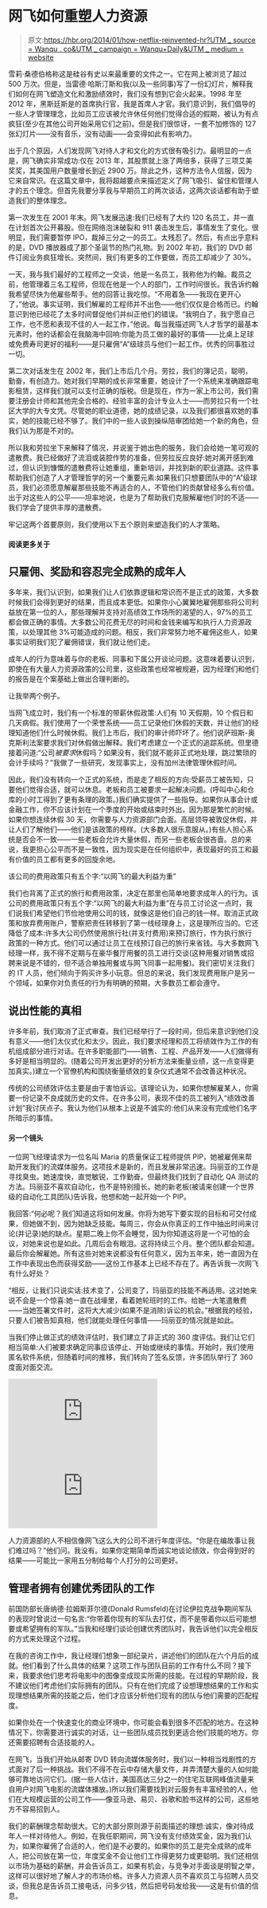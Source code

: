 # 网飞如何重塑人力资源

> 原文:[https://hbr.org/2014/01/how-netflix-reinvented-hr?UTM _ source = Wanqu . co&UTM _ campaign = Wanqu+Daily&UTM _ medium = website](https://hbr.org/2014/01/how-netflix-reinvented-hr?utm_source=wanqu.co&utm_campaign=Wanqu+Daily&utm_medium=website)

雪莉·桑德伯格称这是硅谷有史以来最重要的文件之一。它在网上被浏览了超过 500 万次。但是，当雷德·哈斯汀斯和我(以及一些同事)写了一份幻灯片，解释我们如何在网飞塑造文化和激励绩效时，我们没有想到它会火起来。1998 年至 2012 年，黑斯廷斯是的首席执行官，我是首席人才官。我们意识到，我们倡导的一些人才管理理念，比如员工应该被允许休任何他们觉得合适的假期，被认为有点疯狂(至少在其他公司开始采用它们之前)。但是我们很惊讶，一套不加修饰的 127 张幻灯片——没有音乐，没有动画——会变得如此有影响力。

出于几个原因，人们发现网飞对待人才和文化的方式很有吸引力。最明显的一点是，网飞确实非常成功:仅在 2013 年，其股票就上涨了两倍多，获得了三项艾美奖奖，其美国用户数量增长到近 2900 万。除此之外，这种方法令人信服，因为它来自常识。在这篇文章中，我将超越要点来描述定义了网飞吸引、留住和管理人才的五个理念。但首先我要分享我与早期员工的两次谈话，这两次谈话都有助于塑造我们的整体理念。

第一次发生在 2001 年末。网飞发展迅速:我们已经有了大约 120 名员工，并一直在计划首次公开募股。但在网络泡沫破裂和 911 袭击发生后，事情发生了变化。很明显，我们需要暂停 IPO，裁掉三分之一的员工。太残忍了。然后，有点出乎意料的是，DVD 播放器成了那个圣诞节的热门礼物。到 2002 年初，我们的 DVD 邮件订阅业务疯狂增长。突然间，我们有更多的工作要做，而员工却减少了 30%。

一天，我与我们最好的工程师之一交谈，他是一名员工，我称他为约翰。裁员之前，他管理着三名工程师，但现在他是一个人的部门，工作时间很长。我告诉约翰我希望尽快为他雇些帮手。他的回答让我吃惊。“不用着急——我现在更开心了，”他说。事实证明，我们解雇的工程师并不出色——他们仅仅是合格而已。约翰意识到他已经花了太多时间督促他们并纠正他们的错误。“我明白了，我宁愿自己工作，也不愿和表现不佳的人一起工作，”他说。每当我描述网飞人才哲学的最基本元素时，他的话都会在我脑海中回响:你能为员工做的最好的事情——比桌上足球或免费寿司更好的福利——是只雇佣“A”级球员与他们一起工作。优秀的同事胜过一切。

第二次对话发生在 2002 年，我们上市后几个月。劳拉，我们的簿记员，聪明，勤奋，有创造力。她对我们早期的成长非常重要，她设计了一个系统来准确跟踪电影租赁，这样我们就可以支付正确的版税。但是现在，作为一家上市公司，我们需要注册会计师和其他完全合格的、经验丰富的会计专业人士——而劳拉只有一个社区大学的大专文凭。尽管她的职业道德，她的成绩记录，以及我们都很喜欢她的事实，她的技能已经不够了。我们中的一些人谈到操纵陪审团给她一个新的角色，但我们认为那是不对的。

所以我和劳拉坐下来解释了情况，并说鉴于她出色的服务，我们会给她一笔可观的遣散费。我已经做好了流泪或装腔作势的准备，但劳拉反应良好:她对离开感到难过，但认识到慷慨的遣散费将让她重组，重新培训，并找到新的职业道路。这件事帮助我们创造了人才管理哲学的另一个重要元素:如果我们只想要团队中的“A”级球员，我们必须愿意解雇那些技能不再适合的人，不管他们的贡献曾经多么有价值。出于对这些人的公平——坦率地说，也是为了帮助我们克服解雇他们时的不适——我们学会了提供丰厚的遣散费。

牢记这两个首要原则，我们使用以下五个原则来塑造我们的人才策略。

 #### 阅读更多关于 

## 只雇佣、奖励和容忍完全成熟的成年人

多年来，我们认识到，如果我们让人们依靠逻辑和常识而不是正式的政策，大多数时候我们会得到更好的结果，而且成本更低。如果你小心翼翼地雇佣那些将公司利益放在第一位的人，那些理解并支持对高绩效工作场所的渴望的人，97%的员工都会做正确的事情。大多数公司花费无尽的时间和金钱来编写和执行人力资源政策，以处理其他 3%可能造成的问题。相反，我们非常努力地不雇佣这些人，如果事实证明我们犯了雇佣错误，我们就让他们走。

成年人的行为意味着与你的老板、同事和下属公开谈论问题。这意味着要认识到，即使在有大量人力资源政策的公司里，这些政策也经常被规避，因为经理们和他们的报告是在个案基础上做出合理判断的。

让我举两个例子。

当网飞成立时，我们有一个标准的带薪休假政策:人们有 10 天假期，10 个假日和几天病假。我们使用了一个荣誉系统——员工记录他们休假的天数，并让他们的经理知道他们什么时候休假。我们上市后，我们的审计师吓坏了。他们说萨班斯-奥克斯利法案要求我们对休假做出解释。我们考虑建立一个正式的追踪系统。但里德接着问道:“公司*被要求*休假吗？如果没有，我们就不能非正式地处理，跳过繁琐的会计手续吗？”我做了一些研究，发现事实上，没有加州法律管理休假时间。

因此，我们没有转向一个正式的系统，而是走了相反的方向:受薪员工被告知，只要他们觉得合适，就可以休息。老板和员工被要求一起解决问题。(呼叫中心和仓库的小时工得到了更有条理的政策。)我们确实提供了一些指导。如果你从事会计或金融工作，你不应该计划在一个季度的开始或结束时外出，因为那是繁忙的时候。如果你想连续休假 30 天，你需要与人力资源部门会面。高层领导被敦促休假，并让人们了解他们——他们是该政策的榜样。(大多数人很乐意服从。)有些人担心系统是否会不一致——一些老板会允许大量休假，而另一些老板会很吝啬。总的来说，我更担心公平而不是一致性，因为现实是在任何组织中，表现最好的员工和最有价值的员工都有更多的回旋余地。

该公司的费用政策只有五个字:“以网飞的最大利益为重”

我们也背离了正式的旅行和费用政策，决定在那里也简单地要求成年人的行为。该公司的费用政策只有五个字:“以网飞的最大利益为重”在与员工讨论这一点时，我们说我们希望他们节俭地使用公司的钱，就像这是他们自己的钱一样。取消正式政策和放弃费用账户，警察把责任转移到了第一线经理身上，这是理所应当的。它还降低了成本:许多大公司仍然使用旅行社(并支付费用)来预订旅行，作为执行旅行政策的一种方式。他们可以通过让员工在线预订自己的旅行来省钱。与大多数网飞经理一样，我不得不定期与在豪华餐厅用餐的员工进行交谈(这种用餐对销售或招聘来说是不错的，但不适合单独用餐或与网飞同事一起用餐)。我们密切关注我们的 IT 人员，他们倾向于购买许多小玩意。但总的来说，我们发现费用账户是另一个领域，如果你对负责任的行为有明确的预期，大多数员工都会遵守。

## 说出性能的真相

许多年前，我们取消了正式审查。我们已经举行了一段时间，但后来意识到他们没有意义——他们太仪式化和太少。因此，我们要求经理和员工将绩效作为工作的有机组成部分进行对话。在许多职能部门——销售、工程、产品开发——人们做得有多好是相当明显的。(随着公司开发出更好的分析方法来衡量业绩，这一点变得更加真实。)建立一个官僚机构和围绕衡量绩效的复杂仪式通常不会改善这种状况。

传统的公司绩效评估主要是由于害怕诉讼。该理论认为，如果你想解雇某人，你需要一份记录不良成就历史的文件。在许多公司，表现不佳的员工被列入“绩效改善计划”我讨厌点子。我认为他们从根本上说是不诚实的:他们从来没有完成他们名字所暗示的事情。

 #### 另一个镜头 

一位网飞经理请求为一位名叫 Maria 的质量保证工程师提供 PIP，她被雇佣来帮助开发我们的流媒体服务。这项技术是新的，而且发展非常迅速。玛丽亚的工作是寻找臭虫。她速度快，直觉敏锐，工作勤奋。但最终我们找到了自动化 QA 测试的方法。玛丽亚不喜欢自动化，也不是特别擅长。她的新老板(被请来创建一个世界级的自动化工具团队)告诉我，他想和她一起开始一个 PIP。

我回答:“何必呢？我们知道这将如何发展。你将为她写下要实现的目标和可交付成果，但她做不到，因为她缺乏技能。每周三，你会从你真正的工作中抽出时间来讨论(并记录)她的缺点。星期二晚上你不会睡觉，因为你知道这将是一个可怕的会议，对她来说也是如此。几周后会有眼泪。这将持续三个月。整个团队都会知道。最后你会解雇她。所有这些对她来说都没有任何意义，因为五年来，她一直因为在工作中表现出色而获得奖励——这份工作基本上已经不存在了。再告诉我一次网飞有什么好处？

“相反，让我们只说实话:技术变了，公司变了，玛丽亚的技能不再适用。这对她来说不会是一个惊喜:她一直在战壕里，看着她轮班时的工作。给她一大笔遣散费——当她签署文件时，这将大大减少(如果不是消除)诉讼的机会。”根据我的经验，只要人们被告知真相，他们就能处理任何事情——玛丽亚的情况就是如此。

当我们停止做正式的绩效评估时，我们建立了非正式的 360 度评估。我们让它们相当简单:人们被要求确定同事应该停止、开始或继续的事情。开始时，我们使用匿名软件系统，但随着时间的推移，我们转向了签名反馈，许多团队举行了 360 度面对面交流。

<iframe class="show-for-mobile hide-for-medium-up" title="YouTube video player" src="https://www.youtube.com/embed/qBDqNiFpX3o" frameborder="0" allowfullscreen="">视频</iframe>
<iframe class="show-for-medium-up hide-for-mobile" title="YouTube video player" src="https://www.youtube.com/embed/qBDqNiFpX3o" frameborder="0" allowfullscreen="">视频</iframe>

人力资源部的人不相信像网飞这么大的公司不进行年度评估。“你是在编故事让我们难过吗？”他们问。我没有。如果你定期简单而诚实地谈论绩效，你会得到好的结果——可能比一家用五分制给每个人打分的公司更好。

## 管理者拥有创建优秀团队的工作

前国防部长唐纳德·拉姆斯菲尔德(Donald Rumsfeld)在讨论伊拉克战争期间军队的表现时曾说过一句名言:“你带着你现有的军队去打仗，而不是带着你以后可能想要或希望拥有的军队。”当我和经理们谈论创建优秀团队时，我告诉他们以完全相反的方式来处理这个过程。

在我的咨询工作中，我让经理们想象一部纪录片，讲述他们的团队在六个月后的成就。他们看到了什么具体的结果？这项工作与团队目前的工作有什么不同？接下来，我要求他们思考将电影中的图像变成现实所需的技能。在过程的早期阶段，我不建议他们考虑他们实际拥有的团队。只有在他们完成了设想理想结果的工作和实现理想结果所需的技能之后，他们才应该分析他们现有的团队与他们需要的匹配程度。

如果你处在一个快速变化的商业环境中，你可能会看到很多不匹配的地方。在这种情况下，你需要进行诚实的对话，让一些团队成员找到更适合他们技能的地方。你还需要招聘有合适技能的人。



在网飞，当我们开始从邮寄 DVD 转向流媒体服务时，我们以一种相当戏剧性的方式面对了后一种挑战。我们不得不在云中存储大量文件，并弄清楚大量的人如何能够可靠地访问它们。(据一些人估计，美国高达三分之一的住宅互联网峰值流量来自用户对网飞电影的流媒体播放。)所以我们需要找到对云服务有丰富经验的人，他们在大规模运营的公司工作——像亚马逊、易贝、谷歌和脸书这样的公司，这些地方不容易招到人。

我们的薪酬理念帮助很大。它的大部分原则源于前面描述的理想:诚实，像对待成年人一样对待他人。例如，在我任职期间，网飞没有支付绩效奖金，因为我们认为，如果你雇佣了合适的人，他们是不必要的。如果你的员工是完全成熟的成年人，把公司放在第一位，年度奖金不会让他们工作得更努力或更聪明。我们还相信以市场为基础的薪酬，并会告诉员工，如果有机会，与竞争对手面谈是明智之举，这样可以很好地了解人才的市场价格。许多人力资源人员不喜欢员工与招聘人员交谈，但我总是告诉员工接电话，问多少钱，然后把号码发给我——这是有价值的信息。

 <hbr-component type="newsletter" name="Technology &amp; Innovation"><follow-subscribe class="follow-topic newsletter-container  " data-name="hbpTechnologyInnovation" data-activity="newsletter"><svg class="svg-fill-current flex-shrink-0">T2】</svg>

技术与创新

数字化转型并没有放缓。确保你的组织也不会。</follow-subscribe></hbr-component> 

此外，我们使用股权薪酬的方式与大多数公司有很大不同。我们没有在有竞争力的薪酬之外增加股票期权，而是让员工选择他们的薪酬中有多少(如果有的话)是股权形式。如果员工想要股票期权，我们会相应地降低他们的工资。我们相信他们足够成熟，能够理解权衡，判断他们个人对风险的承受能力，并决定什么对他们和他们的家庭最有利。我们每个月都分发期权，价格比市场价格低一点点。我们没有授权期——期权可以立即兑现。大多数科技公司都有一个为期四年的授权时间表，并试图利用期权作为“金手铐”来帮助留住人才，但我们从来不认为这有意义。如果你在其他地方看到了更好的机会，你应该被允许带着你所获得的离开。如果你不想再和我们一起工作，我们也不想把你当人质。

我们不断告诉经理们，建立一个伟大的团队是他们最重要的任务。我们没有衡量他们是否是优秀的教练或导师，也没有按时完成书面工作。伟大的团队完成伟大的工作，招募合适的团队是重中之重。

## 领导者负责创造公司文化

离开网飞开始咨询工作后，我参观了旧金山一家热门的初创企业。它有 60 名员工，在一个开放式的阁楼式办公室里，有一张桌上足球桌、两张台球桌和一个厨房，厨师为所有员工做午餐。当首席执行官带我参观时，他谈到要创造一个有趣的氛围。有一次，我问他，他的公司最重要的价值是什么。他回答:“效率。”

“好吧，”我说。“假设我在这里工作，现在是下午 2:58 点。我在玩一场激烈的撞球游戏，而且我赢了。我估计我能在五分钟内完成比赛。我们在三点钟有一个会议。我应该留下来赢得比赛，还是缩短会议时间？”

“你应该完成游戏，”他坚持道。我并不感到惊讶；像许多科技初创公司一样，这是一个随意的地方，员工们穿着帽衫，带着宠物去上班，这种随意常常延伸到准时。“等一下，”我说。“你告诉我，效率是你最重要的文化价值观。因为撞球游戏而推迟会议并让同事等着是没有效率的。难道你所宣扬的价值观和你所树立和鼓励的行为之间不存在不匹配吗？”

当我为领导者提供塑造企业文化的建议时，我倾向于看到三个需要注意的问题。这种类型的错配就是其中之一。这在初创企业中是一个特别的问题，在这些企业中，对休闲的重视可能与领导者想要创造的高绩效精神背道而驰。我经常列席公司会议，以了解人们是如何运作的。我经常看到首席执行官们明显在即兴发挥。他们缺乏真正的议程。他们使用的幻灯片显然是一小时前放在一起的，或者是从上一轮风投会议中回收的。员工会注意到这些事情，如果他们看到一个没有做好充分准备、依赖魅力、智商和即兴发挥的领导者，这也会影响他们的表现。如果你不模仿和奖励与这些目标一致的行为，那么阐述关于价值观和文化的想法就是浪费时间。



第二个问题与确保员工理解推动业务的杠杆有关。我最近访问了德克萨斯州的一家初创企业，其员工大多是 20 多岁的工程师。“我敢打赌，这个房间里有一半的人从未读过 P&L 的作品，”我对首席财务官说。他回答说，“这是真的——他们既不懂金融，也不懂商业，我们最大的挑战是教他们如何做生意。”即使你雇佣了想要表现出色的人，你也需要清楚地传达公司是如何赚钱的，以及什么样的行为会推动公司的成功。例如，在网飞，员工过去过于关注订户的增长，而没有意识到我们的支出经常超前于订户的增长:我们花了大量的钱购买 DVD，建立分销中心，订购原创节目，而这一切都发生在我们从新订户那里收取一分钱之前。我们的员工需要了解，即使收入在增长，管理支出也非常重要。

第三个问题是我称之为人格分裂的创业。在科技公司，这通常表现为工程师和销售团队之间的分裂，但它也可以采取其他形式。例如，在网飞，我有时不得不提醒人们，总部领薪水的专业人员和呼叫中心的小时工之间存在巨大差异。有一次，我们的财务团队想把整个公司的工资直接存入银行，我不得不指出，我们的一些小时工没有银行账户。这是一个小例子，但它说明了一个更大的问题:当领导者建立公司文化时，他们需要意识到可能需要不同管理的亚文化。

## 优秀的人才经理首先像商人和创新者一样思考，最后像人力资源人员一样思考

在我职业生涯的大部分时间里，我都属于人力资源主管的专业协会。虽然我个人喜欢这些群体中的人，但我经常发现自己与他们意见相左。太多的人把时间花在提高士气上。在一些地方，整个团队专注于让他们的公司进入“最佳工作场所”名单(当你深入研究方法论时，这实际上只是基于津贴和福利)。在最近的一次会议上，我遇到了一个任命了“首席幸福官”的公司的人——这个概念让我有点恶心。

在 30 年的商业生涯中，我从未见过一项人力资源举措能提高士气。人力资源部门可能会举办派对，分发 t 恤，但如果股价下跌，或者该公司的产品没有被认为是成功的，参加派对的人会悄悄抱怨——他们会用 t 恤洗车。

我所在行业的人应该把自己当成商人，而不是啦啦队员。对公司有什么好处？我们如何向员工传达这一点？我们如何帮助每个员工理解高绩效的含义？

这里有一个简单的测试:如果你的公司有一个[绩效奖金计划](/2021/01/compensation-packages-that-actually-drive-performance)，走到一个随机的员工面前问:“你知道你现在应该做什么来增加你的奖金吗？”如果他或她不能回答，人力资源团队就没有把事情说得足够清楚。

在网飞，我与改变人们消费电影娱乐方式的同事们一起工作，这是一种令人难以置信的创新追求——然而当我开始在那里工作时，人们期望我会默认模仿其他公司的最佳实践(其中许多已经过时)，这似乎是几乎所有人对待人力资源的方式。我拒绝了这些约束。人力资源团队没有理由不创新。

这篇文章的一个版本出现在

[January–February 2014](/archive-toc/BR1401)

发行

*Harvard Business Review*

。